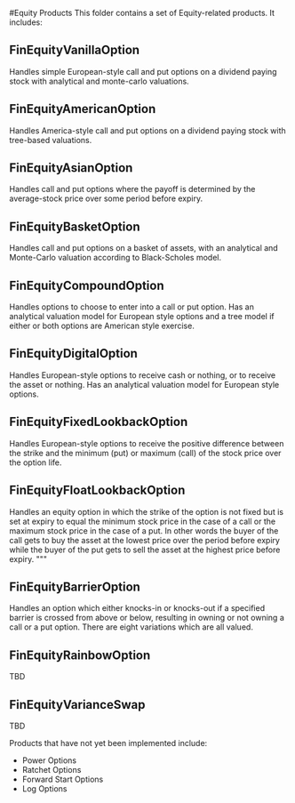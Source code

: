 #Equity Products
This folder contains a set of Equity-related products. It includes:

## FinEquityVanillaOption
Handles simple European-style call and put options on a dividend paying stock with analytical and monte-carlo valuations.

## FinEquityAmericanOption
Handles America-style call and put options on a dividend paying stock with tree-based valuations.

## FinEquityAsianOption 
Handles call and put options where the payoff is determined by the average-stock price over some period before expiry.

## FinEquityBasketOption
Handles call and put options on a basket of assets, with an analytical and Monte-Carlo valuation according to Black-Scholes model.

## FinEquityCompoundOption
Handles options to choose to enter into a call or put option. Has an analytical valuation model for European style options and a tree model if either or both options are American style exercise.

## FinEquityDigitalOption
Handles European-style options to receive cash or nothing, or to receive the asset or nothing. Has an analytical valuation model for European style options.

## FinEquityFixedLookbackOption
Handles European-style options to receive the positive difference between the strike and the minimum (put) or maximum (call) of the stock price over the option life. 

## FinEquityFloatLookbackOption
Handles an equity option in which the strike of the option is not fixed but is set at expiry to equal the minimum stock price in the case of a call or the maximum stock price in the case of a put. In other words the buyer of the call gets to buy the asset at the lowest price over the period before expiry while the buyer of the put gets to sell the asset at the highest price before expiry. """
    
## FinEquityBarrierOption
Handles an option which either knocks-in or knocks-out if a specified barrier is crossed from above or below, resulting in owning or not owning a call or a put option. There are eight variations which are all valued.

## FinEquityRainbowOption
TBD

## FinEquityVarianceSwap
TBD

Products that have not yet been implemented include:
* Power Options
* Ratchet Options
* Forward Start Options
* Log Options

